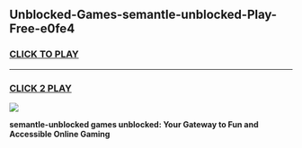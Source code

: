 
## Unblocked-Games-semantle-unblocked-Play-Free-e0fe4
<h3>
<a href="https://premium76.site?title=semantle-unblocked&ref=18A1">CLICK TO PLAY</a></h3>
<hr>

<h3>
<a href="https://premium76.site?title=semantle-unblocked&ref=18A1">CLICK 2 PLAY</a>
  
</h3>

<a href="https://premium76.site?title=semantle-unblocked&ref=18A1"><img src="https://clearcache.store/games.png"></a>


**semantle-unblocked games unblocked: Your Gateway to Fun and Accessible Online Gaming**
